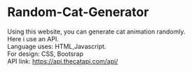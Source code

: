 # Random-Cat-Generator
Using this website, you can generate cat animation randomly.<br/> 
Here i use an API.<br/> 
Language uses: HTML,Javascript.<br/> 
For design: CSS, Bootsrap<br/> 
API link: https://api.thecatapi.com/api/<br/> 
